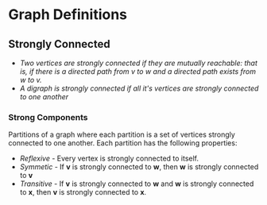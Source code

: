 ﻿# Graph Definitions

## Strongly Connected

* *Two vertices are strongly connected if they are mutually reachable: that is, if there is a directed path from v to w and a directed path exists from w to v.*
* *A digraph is strongly connected if all it's vertices are strongly connected to one another*

### Strong Components
Partitions of a graph where each partition is a set of vertices strongly connected to one another.
Each partition has the following properties:
* *Reflexive* - Every vertex is strongly connected to itself.
* *Symmetic* - If __v__ is strongly connected to __w__, then __w__ is strongly connected to __v__
* *Transitive* - If __v__ is strongly connected to __w__ and __w__ is strongly connected to __x__, 
                 then __v__ is strongly connected to __x__.